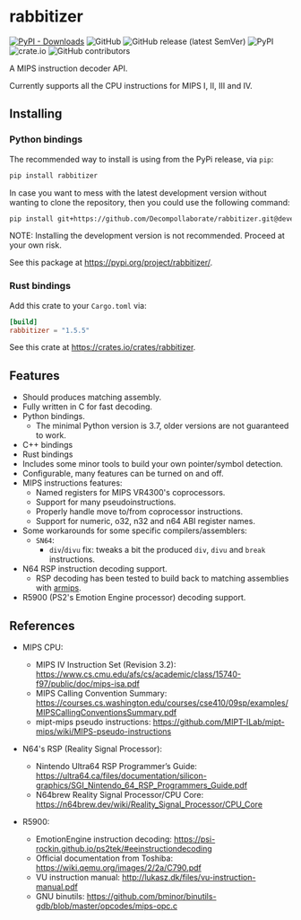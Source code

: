 # rabbitizer

[![PyPI - Downloads](https://img.shields.io/pypi/dm/rabbitizer)](https://pypi.org/project/rabbitizer/)
![GitHub](https://img.shields.io/github/license/Decompollaborate/rabbitizer)
![GitHub release (latest SemVer)](https://img.shields.io/github/v/release/Decompollaborate/rabbitizer)
![PyPI](https://img.shields.io/pypi/v/rabbitizer)
![crate.io](https://img.shields.io/crates/dv/rabbitizer)
![GitHub contributors](https://img.shields.io/github/contributors/Decompollaborate/rabbitizer?logo=purple)

A MIPS instruction decoder API.

Currently supports all the CPU instructions for MIPS I, II, III and IV.

## Installing

### Python bindings

The recommended way to install is using from the PyPi release, via `pip`:

```bash
pip install rabbitizer
```

In case you want to mess with the latest development version without wanting to clone the repository, then you could use the following command:

```bash
pip install git+https://github.com/Decompollaborate/rabbitizer.git@develop
```

NOTE: Installing the development version is not recommended. Proceed at your own risk.

See this package at <https://pypi.org/project/rabbitizer/>.

### Rust bindings

Add this crate to your `Cargo.toml` via:

```toml
[build]
rabbitizer = "1.5.5"
```

See this crate at <https://crates.io/crates/rabbitizer>.

## Features

- Should produces matching assembly.
- Fully written in C for fast decoding.
- Python bindings.
  - The minimal Python version is 3.7, older versions are not guaranteed to work.
- C++ bindings
- Rust bindings
- Includes some minor tools to build your own pointer/symbol detection.
- Configurable, many features can be turned on and off.
- MIPS instructions features:
  - Named registers for MIPS VR4300's coprocessors.
  - Support for many pseudoinstructions.
  - Properly handle move to/from coprocessor instructions.
  - Support for numeric, o32, n32 and n64 ABI register names.
- Some workarounds for some specific compilers/assemblers:
  - `SN64`:
    - `div`/`divu` fix: tweaks a bit the produced `div`, `divu` and `break` instructions.
- N64 RSP instruction decoding support.
  - RSP decoding has been tested to build back to matching assemblies with [armips](https://github.com/Kingcom/armips/).
- R5900 (PS2's Emotion Engine processor) decoding support.

## References

- MIPS CPU:
  - MIPS IV Instruction Set (Revision 3.2): <https://www.cs.cmu.edu/afs/cs/academic/class/15740-f97/public/doc/mips-isa.pdf>
  - MIPS Calling Convention Summary: <https://courses.cs.washington.edu/courses/cse410/09sp/examples/MIPSCallingConventionsSummary.pdf>
  - mipt-mips pseudo instructions: <https://github.com/MIPT-ILab/mipt-mips/wiki/MIPS-pseudo-instructions>

- N64's RSP (Reality Signal Processor):
  - Nintendo Ultra64 RSP Programmer’s Guide: <https://ultra64.ca/files/documentation/silicon-graphics/SGI_Nintendo_64_RSP_Programmers_Guide.pdf>
  - N64brew Reality Signal Processor/CPU Core: <https://n64brew.dev/wiki/Reality_Signal_Processor/CPU_Core>

- R5900:
  - EmotionEngine instruction decoding: <https://psi-rockin.github.io/ps2tek/#eeinstructiondecoding>
  - Official documentation from Toshiba: <https://wiki.qemu.org/images/2/2a/C790.pdf>
  - VU instruction manual: <http://lukasz.dk/files/vu-instruction-manual.pdf>
  - GNU binutils: <https://github.com/bminor/binutils-gdb/blob/master/opcodes/mips-opc.c>
